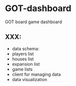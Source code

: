 # GOT-dashboard
GOT board game dashboard

## XXX:
 - data schema:
  - players list
  - houses list
  - expansion list
  - game lists
 - client for managing data
 - data visualization
 
